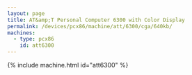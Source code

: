 ```yaml
---
layout: page
title: AT&amp;T Personal Computer 6300 with Color Display
permalink: /devices/pcx86/machine/att/6300/cga/640kb/
machines:
  - type: pcx86
    id: att6300
---
```


{% include machine.html id="att6300" %}
